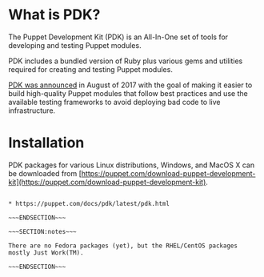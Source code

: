 <!SLIDE >
# What is PDK?

The Puppet Development Kit (PDK) is an All-In-One set of tools for developing and testing Puppet modules.

PDK includes a bundled version of Ruby plus various gems and utilities required for creating and testing Puppet modules.

[PDK was announced](https://puppet.com/blog/develop-modules-faster-new-puppet-development-kit) in August of 2017 with
the goal of making it easier to build high-quality Puppet modules that follow best practices and use the available
testing frameworks to avoid deploying bad code to live infrastructure.

<!SLIDE >
# Installation

PDK packages for various Linux distributions, Windows, and MacOS X can be downloaded from
[https://puppet.com/download-puppet-development-kit](https://puppet.com/download-puppet-development-kit).

~~~SECTION:handouts~~~

* https://puppet.com/docs/pdk/latest/pdk.html

~~~ENDSECTION~~~

~~~SECTION:notes~~~

There are no Fedora packages (yet), but the RHEL/CentOS packages mostly Just Work(TM).

~~~ENDSECTION~~~
